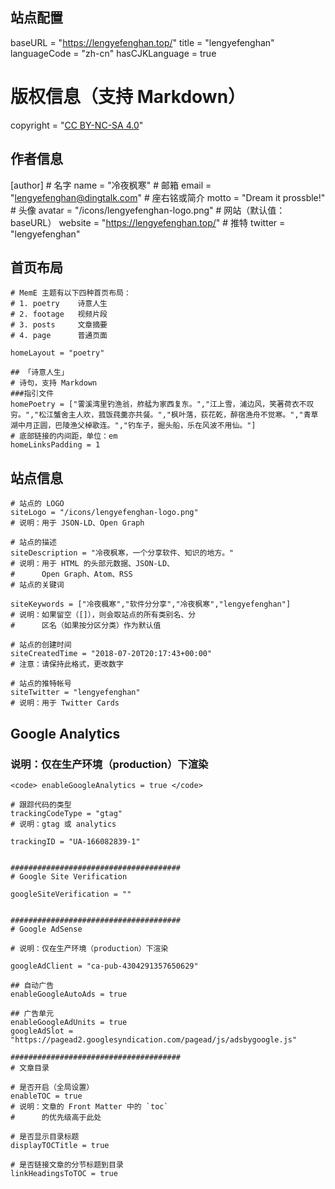 
## 站点配置

baseURL = "https://lengyefenghan.top/"
title = "lengyefenghan"
languageCode = "zh-cn"
hasCJKLanguage = true
# 版权信息（支持 Markdown）
copyright = "[CC BY-NC-SA 4.0](https://creativecommons.org/licenses/by-nc-sa/4.0/deed.zh)"

## 作者信息
[author]
    # 名字
    name = "冷夜枫寒"
    # 邮箱
    email = "lengyefenghan@dingtalk.com"
    # 座右铭或简介
    motto = "Dream it prossble!"
    # 头像
    avatar = "/icons/lengyefenghan-logo.png"
    # 网站（默认值：baseURL）
    website = "https://lengyefenghan.top/"
    # 推特
    twitter = "lengyefenghan"

## 首页布局
    # MemE 主题有以下四种首页布局：
    # 1. poetry    诗意人生
    # 2. footage   视频片段
    # 3. posts     文章摘要
    # 4. page      普通页面

    homeLayout = "poetry"

    ## 「诗意人生」
    # 诗句，支持 Markdown
    ###指引文件
    homePoetry = ["霅溪湾里钓渔翁，舴艋为家西复东。","江上雪，浦边风，笑著荷衣不叹穷。","松江蟹舍主人欢，菰饭莼羹亦共餐。","枫叶落，荻花乾，醉宿渔舟不觉寒。","青草湖中月正圆，巴陵渔父棹歌连。","钓车子，掘头船，乐在风波不用仙。"]
    # 底部链接的内间距，单位：em
    homeLinksPadding = 1


## 站点信息

    # 站点的 LOGO
    siteLogo = "/icons/lengyefenghan-logo.png"
    # 说明：用于 JSON-LD、Open Graph

    # 站点的描述
    siteDescription = "冷夜枫寒，一个分享软件、知识的地方。"
    # 说明：用于 HTML 的头部元数据、JSON-LD、
    #      Open Graph、Atom、RSS
    # 站点的关键词

    siteKeywords = ["冷夜楓寒","软件分分享","冷夜枫寒","lengyefenghan"]
    # 说明：如果留空（[]），则会取站点的所有类别名、分
    #      区名（如果按分区分类）作为默认值

    # 站点的创建时间
    siteCreatedTime = "2018-07-20T20:17:43+00:00"
    # 注意：请保持此格式，更改数字

    # 站点的推特帐号
    siteTwitter = "lengyefenghan"
    # 说明：用于 Twitter Cards

## Google Analytics

### 说明：仅在生产环境（production）下渲染

    <code> enableGoogleAnalytics = true </code>

    # 跟踪代码的类型
    trackingCodeType = "gtag"
    # 说明：gtag 或 analytics

    trackingID = "UA-166082839-1"


    ######################################
    # Google Site Verification

    googleSiteVerification = ""


    ######################################
    # Google AdSense

    # 说明：仅在生产环境（production）下渲染

    googleAdClient = "ca-pub-4304291357650629"

    ## 自动广告
    enableGoogleAutoAds = true

    ## 广告单元
    enableGoogleAdUnits = true
    googleAdSlot = "https://pagead2.googlesyndication.com/pagead/js/adsbygoogle.js"

    ######################################
    # 文章目录

    # 是否开启（全局设置）
    enableTOC = true
    # 说明：文章的 Front Matter 中的 `toc`
    #      的优先级高于此处

    # 是否显示目录标题
    displayTOCTitle = true

    # 是否链接文章的分节标题到目录
    linkHeadingsToTOC = true